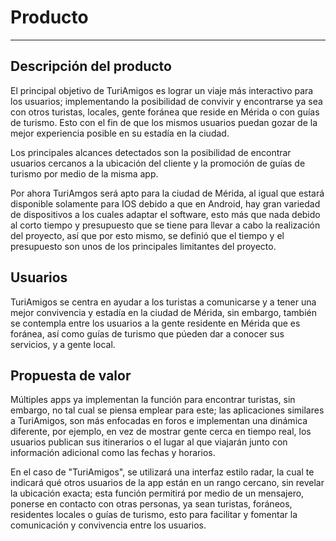 # Producto
-----
## Descripción del producto

El principal objetivo de TuriAmigos es lograr un viaje más interactivo para los usuarios; implementando la posibilidad de convivir y encontrarse ya sea con otros turistas, locales, gente foránea que reside en Mérida o con guías de turismo. Esto con el fin de que los mismos usuarios puedan gozar de la mejor experiencia posible en su estadía en la ciudad.

Los principales alcances detectados son la posibilidad de encontrar usuarios cercanos a la ubicación del cliente y la promoción de guías de turismo por medio de la misma app.

Por ahora TuriAmgos será apto para la ciudad de Mérida, al igual que estará disponible solamente para IOS debido a que en Android, hay gran variedad de dispositivos a los cuales adaptar el software, esto más que nada debido al corto tiempo y presupuesto que se tiene para llevar a cabo la realización del proyecto, así que por esto mismo, se definió que el tiempo y el presupuesto son unos de los principales limitantes del proyecto.

## Usuarios

TuriAmigos se centra en ayudar a los turistas a comunicarse y a tener una mejor convivencia y estadía en la ciudad de Mérida, sin embargo, también se contempla entre los usuarios a la gente residente en Mérida que es foránea, así como guías de turismo que púeden dar a conocer sus servicios, y a gente local.

## Propuesta de valor

Múltiples apps ya implementan la función para encontrar turistas, sin embargo, no tal cual se piensa emplear para este; las aplicaciones similares a TuriAmigos, son más enfocadas en foros e implementan una dinámica diferente, por ejemplo, en vez de mostrar gente cerca en tiempo real, los usuarios publican sus itinerarios o el lugar al que viajarán junto con información adicional como las fechas y horarios. 
    
En el caso de "TuriAmigos", se utilizará una interfaz estilo radar, la cual te indicará qué otros usuarios de la app están en un rango cercano, sin revelar la ubicación exacta; esta función permitirá por medio de un mensajero, ponerse en contacto con otras personas, ya sean turistas, foráneos, residentes locales o guías de turismo, esto para facilitar y fomentar la comunicación y convivencia entre los usuarios.


